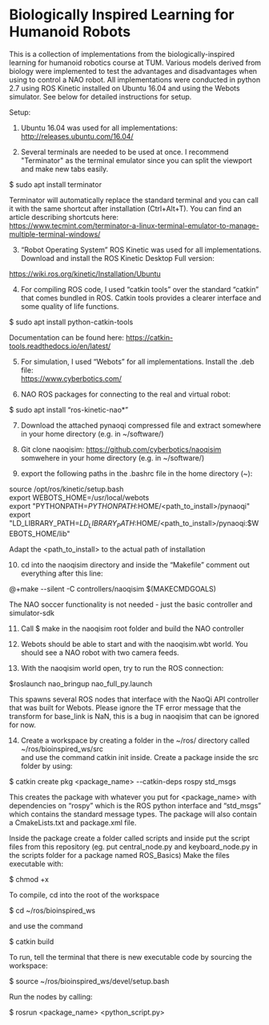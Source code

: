 # Biologically Inspired Learning for Humanoid Robots

This is a collection of implementations from the biologically-inspired learning for humanoid robotics course at TUM.  Various models derived from biology were implemented to test the advantages and disadvantages when using to control a NAO robot.  All implementations were conducted in python 2.7 using ROS Kinetic installed on Ubuntu 16.04 and using the Webots simulator.  See below for detailed instructions for setup.

Setup:
1. Ubuntu 16.04 was used for all implementations: <br/>
http://releases.ubuntu.com/16.04/ <br/>

2. Several terminals are needed to be used at once.  I recommend "Terminator" as the terminal emulator since you can split the viewport and make new tabs easily. <br/>

$ sudo apt install terminator <br/>

Terminator will automatically replace the standard terminal and you can call it with the same shortcut after installation (Ctrl+Alt+T). You can find an article describing shortcuts here: <br/>
https://www.tecmint.com/terminator-a-linux-terminal-emulator-to-manage-multiple-terminal-windows/ <br/>

3. “Robot Operating System” ROS Kinetic was used for all implementations. Download and install the ROS Kinetic Desktop Full version: <br/>

https://wiki.ros.org/kinetic/Installation/Ubuntu <br/>

4. For compiling ROS code, I used “catkin tools” over the standard “catkin” that
comes bundled in ROS. Catkin tools provides a clearer interface and some quality of life functions. <br/>

$ sudo apt install python-catkin-tools <br/>

Documentation can be found here: https://catkin-tools.readthedocs.io/en/latest/ <br/>

5. For simulation, I used “Webots” for all implementations. Install the .deb file: <br/>
https://www.cyberbotics.com/ <br/>

6. NAO ROS packages for connecting to the real and virtual robot: <br/>

$ sudo apt install “ros-kinetic-nao*” <br/>

7. Download the attached pynaoqi compressed file and extract somewhere in your home directory (e.g. in ~/software/) <br/>

8. Git clone naoqisim: https://github.com/cyberbotics/naoqisim somwehere in your home directory (e.g. in ~/software/) <br/>

9. export the following paths in the .bashrc file in the home directory (~): <br/>

source /opt/ros/kinetic/setup.bash <br/>
export WEBOTS_HOME=/usr/local/webots <br/>
export "PYTHONPATH=$PYTHONPATH:$HOME/<path_to_install>/pynaoqi" <br/>
export "LD_LIBRARY_PATH=$LD_LIBRARY_PATH:$HOME/<path_to_install>/pynaoqi:$WEBOTS_HOME/lib" <br/>

Adapt the <path_to_install> to the actual path of installation <br/>

10. cd into the naoqisim directory and inside the “Makefile” comment out everything after this line: <br/>

@+make --silent -C controllers/naoqisim $(MAKECMDGOALS) <br/>

The NAO soccer functionality is not needed - just the basic controller and simulator-sdk <br/>

11. Call $ make in the naoqisim root folder and build the NAO controller <br/>

12. Webots should be able to start and with the naoqisim.wbt world. You should see a NAO robot with two camera feeds. <br/>

13. With the naoqisim world open, try to run the ROS connection: <br/>

$roslaunch nao_bringup nao_full_py.launch <br/>

This spawns several ROS nodes that interface with the NaoQi API controller that was built for Webots. Please ignore the TF error message that the transform for base_link is NaN, this is a bug in naoqisim that can be ignored for now. <br/>

14. Create a workspace by creating a folder in the ~/ros/ directory called <br/>
~/ros/bioinspired_ws/src <br/>
and use the command catkin init inside. Create a package inside the src folder by using: <br/>

$ catkin create pkg <package_name> --catkin-deps rospy std_msgs <br/>

This creates the package with whatever you put for <package_name> with dependencies on “rospy” which is the ROS python interface and “std_msgs” which contains the standard message types. The package will also contain a CmakeLists.txt and package.xml file. <br/>

Inside the package create a folder called scripts and inside put the script files from this repository (eg. put central_node.py and keyboard_node.py in the scripts folder for a package named ROS_Basics)
Make the files executable with: <br/>

$ chmod +x <filename> <br/>
  
To compile, cd into the root of the workspace <br/>

$ cd ~/ros/bioinspired_ws <br/>

and use the command <br/>

$ catkin build <br/>

To run, tell the terminal that there is new executable code by sourcing the workspace: <br/>

$ source ~/ros/bioinspired_ws/devel/setup.bash <br/>

Run the nodes by calling: <br/>

$ rosrun <package_name> <python_script.py>


